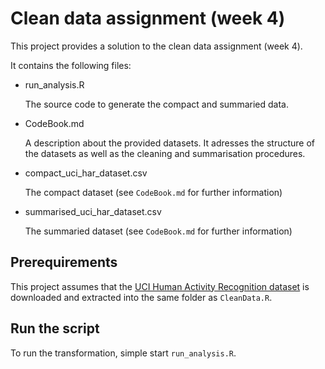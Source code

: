 # Clean data assignment (week 4)

This project provides a solution to the clean data assignment (week 4).

It contains the following files:

- run_analysis.R

    The source code to generate the compact and summaried data.

- CodeBook.md

    A description about the provided datasets. It adresses the structure of the datasets as well as the cleaning and summarisation procedures.

- compact_uci_har_dataset.csv

    The compact dataset (see `CodeBook.md` for further information)

- summarised_uci_har_dataset.csv

    The summaried dataset (see `CodeBook.md` for further information)

## Prerequirements

This project assumes that the [UCI Human Activity Recognition dataset](http://archive.ics.uci.edu/ml/datasets/human+activity+recognition+using+smartphones) is downloaded and extracted into the same folder as `CleanData.R`.

## Run the script

To run the transformation, simple start `run_analysis.R`.
